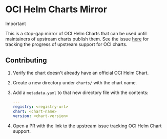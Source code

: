 # OCI Helm Charts Mirror

> [!IMPORTANT]
> This is a stop-gap mirror of OCI Helm Charts that can be used until maintainers of upstream charts publish them. See the issue [here](https://github.com/onedr0p/charts-mirror/issues/6) for tracking the progress of upstream support for OCI charts.

## Contributing

1. Verify the chart doesn't already have an official OCI Helm Chart.
2. Create a new directory under `charts/` with the chart name.
3. Add a `metadata.yaml` to that new directory file with the contents:

    ```yaml
    ---
    registry: <registry-url>
    chart: <chart-name>
    version: <chart-version>
    ```

4. Open a PR with the link to the upstream issue tracking OCI Helm Chart support.
